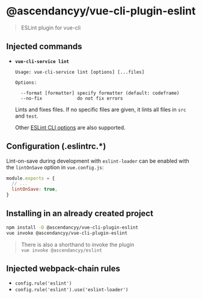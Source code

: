 # @ascendancyy/vue-cli-plugin-eslint

> ESLint plugin for vue-cli

## Injected commands

- **`vue-cli-service lint`**

  ```
  Usage: vue-cli-service lint [options] [...files]

  Options:

    --format [formatter] specify formatter (default: codeframe)
    --no-fix             do not fix errors
  ```

  Lints and fixes files. If no specific files are given, it lints all files in `src` and `test`.

  Other [ESLint CLI options](https://eslint.org/docs/user-guide/command-line-interface#options) are also supported.

## Configuration (.eslintrc.*)

Lint-on-save during development with `eslint-loader` can be enabled with the `lintOnSave` option in `vue.config.js`:

``` js
module.exports = {
  // ...
  lintOnSave: true,
}
```

## Installing in an already created project

``` sh
npm install -D @ascendancyy/vue-cli-plugin-eslint
vue invoke @ascendancyy/vue-cli-plugin-eslint
```

> There is also a shorthand to invoke the plugin  
> `vue invoke @ascendancyy/eslint`  

## Injected webpack-chain rules

- `config.rule('eslint')`
- `config.rule('eslint').use('eslint-loader')`
